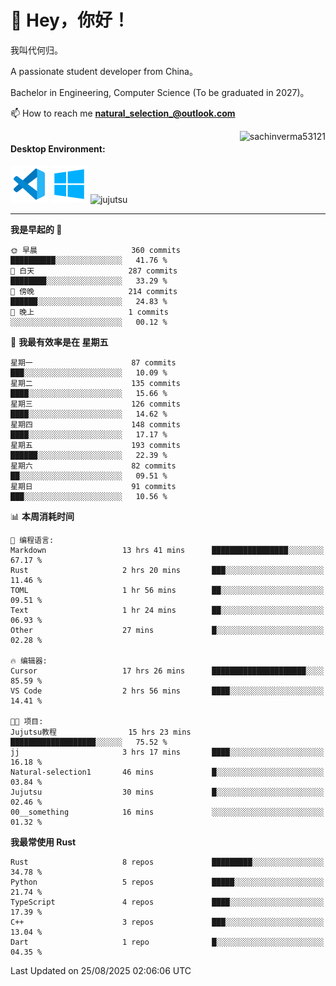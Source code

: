 # 👋 Hey，你好！

我叫代何归。

A passionate student developer from China。

Bachelor in Engineering, Computer Science (To be graduated in 2027)。

📫 How to reach me **natural_selection_@outlook.com**

<div style="display: flex; justify-content: space-between; align-items: flex-start;">
  <div>
    <h4>Desktop Environment: </h4>
    <span>
      <img style="margin: auto;" src="https://raw.githubusercontent.com/sachinverma53121/sachinverma53121/master/icons/vsc.png" alt=vs width="60" height="60"/>
      <img style="margin: auto;" src="https://raw.githubusercontent.com/sachinverma53121/sachinverma53121/master/icons/win10.png" alt=windows10 width="60" height="60"/>
      <img style="margin: auto;" src="https://img2023.cnblogs.com/blog/3292968/202505/3292968-20250515084111916-1835883071.png" alt=jujutsu width="60" height="60"/>
    </span>
  </div>
  <div>
    <img style="margin: auto;" src=https://github-readme-stats.vercel.app/api?username=Natural-selection1&show_icons=true alt=sachinverma53121 />
  </div>
</div>

---

<!--START_SECTION:waka-->
**我是早起的 🐤** 

```text
🌞 早晨                     360 commits         ██████████░░░░░░░░░░░░░░░   41.76 % 
🌆 白天                     287 commits         ████████░░░░░░░░░░░░░░░░░   33.29 % 
🌃 傍晚                     214 commits         ██████░░░░░░░░░░░░░░░░░░░   24.83 % 
🌙 晚上                     1 commits           ░░░░░░░░░░░░░░░░░░░░░░░░░   00.12 % 
```
📅 **我最有效率是在 星期五** 

```text
星期一                      87 commits          ███░░░░░░░░░░░░░░░░░░░░░░   10.09 % 
星期二                      135 commits         ████░░░░░░░░░░░░░░░░░░░░░   15.66 % 
星期三                      126 commits         ████░░░░░░░░░░░░░░░░░░░░░   14.62 % 
星期四                      148 commits         ████░░░░░░░░░░░░░░░░░░░░░   17.17 % 
星期五                      193 commits         ██████░░░░░░░░░░░░░░░░░░░   22.39 % 
星期六                      82 commits          ██░░░░░░░░░░░░░░░░░░░░░░░   09.51 % 
星期日                      91 commits          ███░░░░░░░░░░░░░░░░░░░░░░   10.56 % 
```


📊 **本周消耗时间** 

```text
💬 编程语言: 
Markdown                 13 hrs 41 mins      █████████████████░░░░░░░░   67.17 % 
Rust                     2 hrs 20 mins       ███░░░░░░░░░░░░░░░░░░░░░░   11.46 % 
TOML                     1 hr 56 mins        ██░░░░░░░░░░░░░░░░░░░░░░░   09.51 % 
Text                     1 hr 24 mins        ██░░░░░░░░░░░░░░░░░░░░░░░   06.93 % 
Other                    27 mins             █░░░░░░░░░░░░░░░░░░░░░░░░   02.28 % 

🔥 编辑器: 
Cursor                   17 hrs 26 mins      █████████████████████░░░░   85.59 % 
VS Code                  2 hrs 56 mins       ████░░░░░░░░░░░░░░░░░░░░░   14.41 % 

🐱‍💻 项目: 
Jujutsu教程                15 hrs 23 mins      ███████████████████░░░░░░   75.52 % 
jj                       3 hrs 17 mins       ████░░░░░░░░░░░░░░░░░░░░░   16.18 % 
Natural-selection1       46 mins             █░░░░░░░░░░░░░░░░░░░░░░░░   03.84 % 
Jujutsu                  30 mins             █░░░░░░░░░░░░░░░░░░░░░░░░   02.46 % 
00__something            16 mins             ░░░░░░░░░░░░░░░░░░░░░░░░░   01.32 % 
```

**我最常使用 Rust** 

```text
Rust                     8 repos             █████████░░░░░░░░░░░░░░░░   34.78 % 
Python                   5 repos             █████░░░░░░░░░░░░░░░░░░░░   21.74 % 
TypeScript               4 repos             ████░░░░░░░░░░░░░░░░░░░░░   17.39 % 
C++                      3 repos             ███░░░░░░░░░░░░░░░░░░░░░░   13.04 % 
Dart                     1 repo              █░░░░░░░░░░░░░░░░░░░░░░░░   04.35 % 
```




 Last Updated on 25/08/2025 02:06:06 UTC
<!--END_SECTION:waka-->
